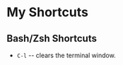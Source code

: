 My Shortcuts
============

Bash/Zsh Shortcuts
------------------

* ``C-l`` -- clears the terminal window.